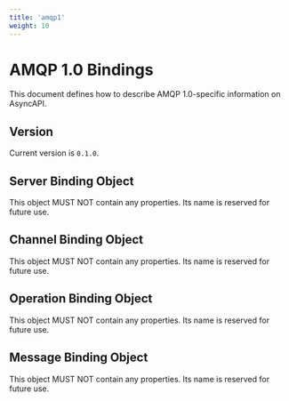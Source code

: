 ```yaml
---
title: 'amqp1'
weight: 10
---
```


# AMQP 1.0 Bindings

This document defines how to describe AMQP 1.0-specific information on AsyncAPI.

<a name="version"></a>

## Version

Current version is `0.1.0`.


<a name="server"></a>

## Server Binding Object

This object MUST NOT contain any properties. Its name is reserved for future use.




<a name="channel"></a>

## Channel Binding Object

This object MUST NOT contain any properties. Its name is reserved for future use.

<a name="operation"></a>

## Operation Binding Object

This object MUST NOT contain any properties. Its name is reserved for future use.

<a name="message"></a>

## Message Binding Object

This object MUST NOT contain any properties. Its name is reserved for future use.
